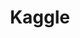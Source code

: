 ---
title: "Kaggle"
layout: archive
pemalink: categories/kaggle
author_profile: true
sidebar_main: true
---